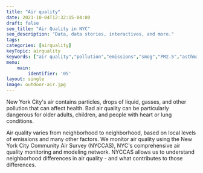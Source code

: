 ```yaml
---
title: "Air quality"
date: 2021-10-04T12:32:15-04:00
draft: false
seo_title: "Air Quality in NYC"
seo_description: "Data, data stories, interactives, and more."
tags: 
categories: [airquality]
keyTopic: airquality
keywords: ["air quality","pollution","emissions","smog","PM2.5","asthma","breathing","lungs"]
menu:
    main:
        identifier: '05'
layout: single
image: outdoor-air.jpg
---
```


New York City's air contains particles, drops of liquid, gasses, and other pollution that can affect health. Bad air quality can be particularly dangerous for older adults, children, and people with heart or lung conditions.

Air quality varies from neighborhood to neighborhood, based on local levels of emissions and many other factors. We monitor air quality using the New York City Community Air Survey (NYCCAS), NYC's comprehensive air quality monitoring and modeling network. NYCCAS allows us to understand neighborhood differences in air quality - and what contributes to those differences.
